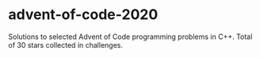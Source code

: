 # advent-of-code-2020
Solutions to selected Advent of Code programming problems in C++. Total of 30 stars collected in challenges.
